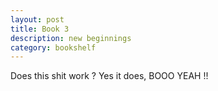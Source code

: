 ```yaml
---
layout: post
title: Book 3
description: new beginnings
category: bookshelf 
---
```


Does this shit work ? Yes it does, BOOO YEAH !!
